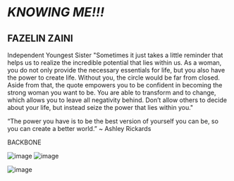 

# _KNOWING ME!!!_

## **FAZELIN ZAINI**

Independent Youngest Sister
"Sometimes it just takes a little reminder that helps us to realize the incredible potential that lies within us. As a woman, you do not only provide the necessary essentials for life, but you also have the power to create life. Without you, the circle would be far from closed. Aside from that, the quote empowers you to be confident in becoming the strong woman you want to be. You are able to transform and to change, which allows you to leave all negativity behind. Don’t allow others to decide about your life, but instead seize the power that lies within you."

“The power you have is to be the best version of yourself you can be, so you can create a better world.” ~ Ashley Rickards

BACKBONE
        
![image](https://user-images.githubusercontent.com/98806115/151945197-87a350e8-667a-4355-a8af-dc6fc2002f70.png)                ![image](https://user-images.githubusercontent.com/98806115/151945332-0d4d9bb6-9111-4c46-9831-f559e02a58d1.png)
 
 ![image](https://user-images.githubusercontent.com/98806115/151945988-ac1a07c1-9163-4328-87a3-7a48654bfc2d.png)

